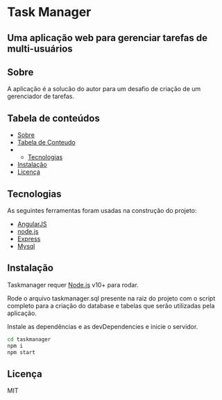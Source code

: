 # Task Manager

## Uma aplicação web para gerenciar tarefas de multi-usuários

<a name="sobre"></a>
## Sobre
A aplicação é a solucão do autor para um desafio de criação de um gerenciador de tarefas.

<a name="tabela-de-conteudo"></a>
## Tabela de conteúdos

   * [Sobre](#sobre)
   * [Tabela de Conteudo](#tabela-de-conteudo)
   * * [Tecnologias](#tecnologias)
   * [Instalação](#instalacao)
   * [Licença](#licenca)

<a name="tecnologias"></a>
## Tecnologias

As seguintes ferramentas foram usadas na construção do projeto:

- [AngularJS] 
- [node.js]
- [Express]
- [Mysql]

<a name="instalacao"></a>
## Instalação

Taskmanager requer [Node.js](https://nodejs.org/) v10+ para rodar.

Rode o arquivo taskmanager.sql presente na raiz do projeto com o script completo para a criação do database e tabelas que serão utilizadas pela aplicação.

Instale as dependências e as devDependencies e inicie o servidor.

```sh
cd taskmanager
npm i
npm start
```
<a name="licenca"></a>
## Licença

MIT

   [node.js]: <http://nodejs.org>
   [mysql]: <https://www.mysql.com>
   [express]: <http://expressjs.com>
   [AngularJS]: <http://angularjs.org>

